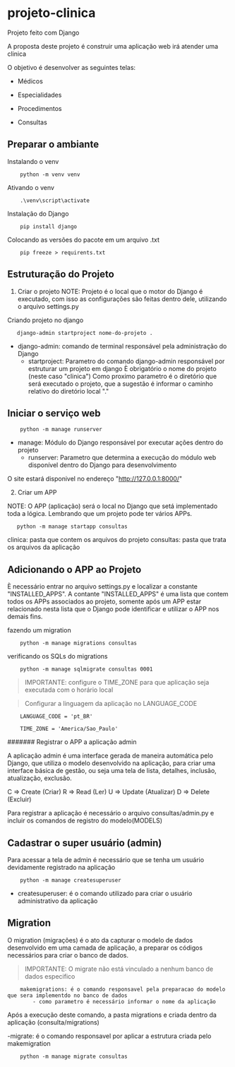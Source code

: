 # projeto-clinica
Projeto feito com Django

A proposta deste projeto é construir uma aplicação web irá atender uma clinica

O objetivo é desenvolver as seguintes telas:

- Médicos

- Especialidades

- Procedimentos

- Consultas

## Preparar o ambiante

Instalando o venv
```
    python -m venv venv
```

Ativando o venv
```
    .\venv\script\activate
```

Instalação do Django
```
    pip install django
```

Colocando as versões do pacote em um arquivo .txt
```
    pip freeze > requirents.txt
```

## Estruturação do Projeto

1. Criar o projeto
NOTE: Projeto é o local que o motor do Django é executado, com isso as configurações são feitas dentro dele,
utilizando o arquivo settings.py

Criando projeto no django
```
   django-admin startproject nome-do-projeto .
```

- django-admin: comando de terminal responsável pela administração do Django
    - startproject: Parametro do comando django-admin responsável por estruturar um projeto em django
        È obrigatório o nome do projeto (neste caso "clinica")
        Como proximo parametro é o diretório que será executado o projeto, que a sugestão é informar o caminho relativo do diretório local "."

## Iniciar o serviço web
```
    python -m manage runserver
```

- manage: Módulo do Django responsável por executar ações dentro do projeto
    - runserver: Parametro que determina a execução do módulo web disponível dentro do Django para desenvolvimento

O site estará disponivel no endereço "http://127.0.0.1:8000/"

2. Criar um APP

NOTE: O APP (aplicação) será o local no Django que setá implementado toda a lógica. Lembrando que um projeto pode ter vários APPs.

```
   python -m manage startapp consultas
```

clinica: pasta que contem os arquivos do projeto
consultas: pasta que trata os arquivos da aplicação

## Adicionando o APP ao Projeto

È necessário entrar no arquivo settings.py e localizar a constante "INSTALLED_APPS".
A contante "INSTALLED_APPS" é uma lista que contem todos os APPs associados ao projeto, somente após um APP estar relacionado nesta lista que o Django pode identificar e utilizar o APP nos demais fins.

fazendo um migration

```
    python -m manage migrations consultas
```

verificando os SQLs do migrations

```
    python -m manage sqlmigrate consultas 0001
```

> IMPORTANTE: configure o TIME_ZONE para que aplicação seja executada com o horário local

> Configurar a linguagem da aplicação no LANGUAGE_CODE

```
    LANGUAGE_CODE = 'pt_BR'

    TIME_ZONE = 'America/Sao_Paulo'
```

####### Registrar o APP a aplicação admin

A aplicação admin é uma interface gerada de maneira automática pelo Django, que utiliza o modelo desenvolvido na aplicação, para criar uma interface básica de gestão, ou seja uma tela de lista, detalhes, inclusão, atualização, exclusão.

C => Create (Criar)
R => Read (Ler)
U => Update (Atualizar)
D => Delete (Excluir)

Para registrar a aplicação é necessário o arquivo consultas/admin.py e incluir os comandos de registro do modelo(MODELS)

## Cadastrar o super usuário (admin)

Para acessar a tela de admin é necessário que se tenha um usuário devidamente registrado na aplicação

```
    python -m manage createsuperuser 
```

- createsuperuser: é o comando utilizado para criar o usuário administrativo da aplicação

## Migration

O migration (migrações) é o ato da capturar o modelo de dados desenvolvido em uma camada de aplicação, a preparar os códigos necessários para criar o banco de dados.

> IMPORTANTE: O migrate não está vinculado a nenhum banco de dados especifico

```
    makemigrations: é o comando responsavel pela preparacao do modelo que sera implementdo no banco de dados
        - como parametro é necessário informar o nome da aplicação
```

Após a execução deste comando, a pasta migrations e criada dentro da aplicação (consulta/migrations)

-migrate: é o comando responsavel por aplicar a estrutura criada pelo makemigration

```
    python -m manage migrate consultas
```
